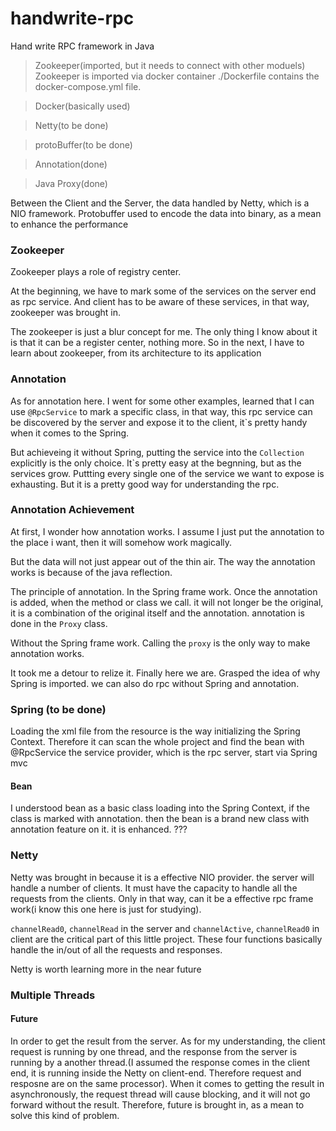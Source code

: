 # handwrite-rpc
Hand write RPC framework in Java

>Zookeeper(imported, but it needs to connect with other moduels)
Zookeeper is imported via docker container   ./Dockerfile contains the docker-compose.yml file.

>Docker(basically used)

>Netty(to be done)

>protoBuffer(to be done)

>Annotation(done)

>Java Proxy(done)

Between the Client and the Server, the data handled by Netty, which is a NIO framework.
Protobuffer used to encode the data into binary, as a mean to enhance the performance



### Zookeeper

Zookeeper plays a role of registry center.

At the beginning, we have to mark some of the services on the server end as rpc service. And client has to be aware of these services, in that way, zookeeper was brought in.

The zookeeper is just a blur concept for me.  The only thing I know about it is that it can be a register center, nothing more. So in the next, I have to learn about zookeeper, from its architecture to its application



### Annotation

As for annotation here. I went for some other examples, learned that I can use `@RpcService` to mark a specific class, in that way, this rpc service can be discovered by the server and expose it to the client, it`s pretty handy when it comes to the Spring.

But achieveing it without Spring, putting the service into the `Collection` explicitly is the only choice. It`s pretty easy at the begnning, but as the services grow. Puttting every single one of the service we want to expose is exhausting. But it is a pretty good way for understanding the rpc.



### Annotation Achievement

At first, I wonder how annotation works. I assume I just put the annotation to the place i want, then it will somehow work magically.

But the data will not just appear out of the thin air. The way the annotation works is because of the java reflection.

The principle of annotation. In the Spring frame work. Once the annotation is added, when the method or class we call. it will not longer be the original, it is a combination of the original itself and the annotation. annotation is done in the `Proxy` class.

Without the Spring frame work. Calling the `proxy` is the only way to make annotation works.

It took me a detour to relize it. Finally here we are. Grasped the idea of why Spring is imported. we can also do rpc without Spring and annotation.



### Spring (to be done)

Loading the xml file from the resource is the way initializing the Spring Context. Therefore it can scan the whole project and find the bean with @RpcService
the service provider, which is the rpc server, start via Spring mvc



#### Bean

I understood bean as a basic class loading into the Spring Context, if the class is marked with annotation. then the bean is a brand new class with annotation feature on it. it is enhanced. ???



### Netty

Netty was brought in because it is a effective NIO provider. the server will handle a number of clients. It must have the capacity to handle all the requests from the clients. Only in that way, can it be a effective rpc frame work(i know this one here is just for studying).

`channelRead0`, `channelRead` in the server and `channelActive`, `channelRead0` in client are the critical part of this little project. These four functions basically handle the in/out of all the requests and responses.

Netty is worth learning more in the near future



### Multiple Threads

#### Future

In order to get the result from the server. As for my understanding, the client request is running by one thread, and the response from the server is running by a another thread.(I assumed the response comes in the client end, it is running inside the Netty on client-end. Therefore request and resposne are on the same processor). When it comes to getting the result in asynchronously, the request thread will cause blocking, and it will not go forward without the result. Therefore, future is brought in, as a mean to solve this kind of problem.


